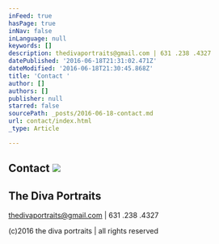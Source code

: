 ```yaml
---
inFeed: true
hasPage: true
inNav: false
inLanguage: null
keywords: []
description: thedivaportraits@gmail.com | 631 .238 .4327
datePublished: '2016-06-18T21:31:02.471Z'
dateModified: '2016-06-18T21:30:45.868Z'
title: 'Contact '
author: []
authors: []
publisher: null
starred: false
sourcePath: _posts/2016-06-18-contact.md
url: contact/index.html
_type: Article

---
```

## Contact ![](https://the-grid-user-content.s3-us-west-2.amazonaws.com/d636cee0-d914-40f9-ac2a-af6d81b64997.jpg)

## The Diva Portraits

thedivaportraits@gmail.com | 631 .238 .4327

(c)2016 the diva portraits | all rights reserved